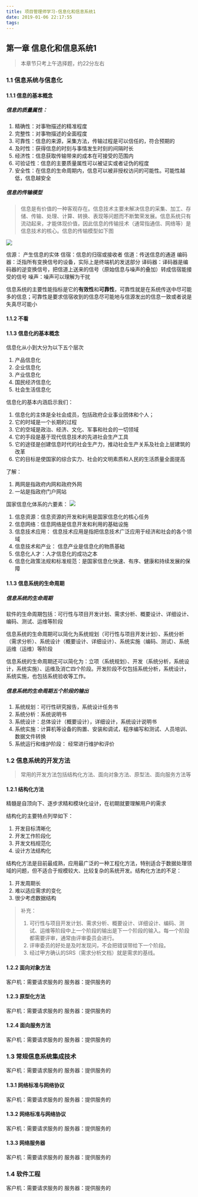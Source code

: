 ```yaml
---
title: 项目管理师学习-信息化和信息系统1
date: 2019-01-06 22:17:55
tags:
---
```


## 第一章 信息化和信息系统1
> 本章节只考上午选择题，约22分左右
### 1.1 信息系统与信息化

#### 1.1.1 信息的基本概念

##### 信息的质量属性：

1. 精确性：对事物描述的精准程度
2. 完整性：对事物描述的全面程度
3. 可靠性：信息的来源，采集方法，传输过程是可以信任的，符合预期的
4. 及时性：获得信息的时刻与事情发生时刻的间隔时长
5. 经济性：信息获取传输带来的成本在可接受的范围内
6. 可验证性：信息的主要质量属性可以被证实或者证伪的程度
7. 安全性：在信息的生命周期内，信息可以被非授权访问的可能性。可能性越低，信息越安全

##### 信息的传输模型

> 信息是有价值的一种客观存在。信息技术主要未解决信息的采集、加工、存储、传输、处理、计算、转换、表现等问题而不断繁荣发展。信息系统只有流动起来，才能体现价值，因此信息的传输技术（通常指通信、网络等）是信息技术的核心。信息的传输模型如下图

![](https://upload-images.jianshu.io/upload_images/4132208-8fa7479a893c6c4f.png?imageMogr2/auto-orient/strip%7CimageView2/2/w/1240)

信源： 产生信息的实体
信宿：信息的归宿或接收者
信道：传送信息的通道
编码器：泛指所有变换信号的设备，实际上是终端机的发送部分
译码器：译码器是编码器的逆变换信号，把信道上送来的信号（原始信息与噪声的叠加）转成信宿能接受的信号
噪声：噪声可以理解为干扰

信息系统的主要性能指标是它的**有效性**和**可靠性**，可靠性就是在系统传送中尽可能多的信息；可靠性是要求信宿收到的信息尽可能地与信源发出的信息一致或者说是失真尽可能小

#### 1.1.2 不看

#### 1.1.3 信息化的基本概念

信息化从小到大分为以下五个层次

1. 产品信息化
2. 企业信息化
3. 产业信息化
4. 国民经济信息化
5. 社会生活信息化

信息化的基本内涵启示我们：

1. 信息化的主体是全社会成员，包括政府企业事业团体和个人；
2. 它的时域是一个长期的过程
3. 它的空域是政治、经济、文化、军事和社会的一切领域
4. 它的手段是基于现代信息技术的先进社会生产工具
5. 它的途径是创建信息时代的社会生产力，推动社会生产关系及社会上层建筑的改革
6. 它的目标是使国家的综合实力、社会的文明素质和人民的生活质量全面提高

了解： 

1. 两网是指政府内网和政府外网
2. 一站是指政府门户网站


国家信息化体系的六要素：
![](https://upload-images.jianshu.io/upload_images/4132208-6ac347e1b38255b9.png?imageMogr2/auto-orient/strip%7CimageView2/2/w/1240)
1. 信息资源：信息资源的开发和利用是国家信息化的核心任务
2. 信息网络：信息网络是信息开发和利用的基础设施
3. 信息技术应用： 信息技术应用是指把信息技术广泛应用于经济和社会的各个领域
4. 信息技术和产业： 信息产业是信息化的物质基础
5. 信息化人才：人才信息化的成功之本 
6. 信息化政策法规和标准规范：是国家信息化快速、有序、健康和持续发展的保障

#### 1.1.3 信息系统的生命周期

##### 信息系统的生命周期
软件的生命周期包括：可行性与项目开发计划、需求分析、概要设计、详细设计、编码、测试、运维等阶段

信息系统的生命周期可以简化为系统规划（可行性与项目开发计划）、系统分析（需求分析）、系统设计（概要设计、详细设计）、系统实施（编码、测试）、系统运维（运维）等阶段

信息系统的生命周期还可以简化为：立项（系统规划）、开发（系统分析，系统设计，系统实施）、运维及消亡四个阶段。开发阶段不仅包括系统分析，系统设计，系统实施，也包括系统验收等工作。

##### 信息系统的生命周期五个阶段的输出

1. 系统规划：可行性研究报告，系统设计任务书
2. 系统分析：系统说明书
3. 系统设计：总体设计（概要设计），详细设计，系统设计说明书
4. 系统实施：计算机等设备的购置、安装和调试，程序编写和测试、人员培训、数据文件转换
5. 系统运行和维护阶段： 经常进行维护和评价

### 1.2 信息系统的开发方法

> 常用的开发方法包括结构化方法、面向对象方法、原型法、面向服务方法等

#### 1.2.1 结构化方法

精髓是自顶向下、逐步求精和模块化设计，在初期就要理解用户的需求

结构化的主要特点列举如下：
1. 开发目标清晰化
2. 开发工作阶段化
3. 开发文档规范化
4. 设计方法结构化

结构化方法是目前最成熟，应用最广泛的一种工程化方法，特别适合于数据处理领域的问题，但不适合于规模较大、比较复杂的系统开发。结构化方法的不足：
1. 开发周期长
2. 难以适应需求的变化
3. 很少考虑数据结构

> 补充：
> 1. 可行性与项目开发计划、需求分析、概要设计、详细设计、编码、测试、运维等阶段中上一个阶段的输出是下一个阶段的输入。每一个阶段都需要评审，通常由评审委员会进行。
> 2. 评审委员的好处是及时发现问，不会把错误带给下一个阶段。
> 3. 经过甲方确认的SRS（需求分析文档）就是需求的基线。

#### 1.2.2 面向对象方法

客户机：需要请求服务的
服务器：提供服务的

#### 1.2.3 原型化方法

客户机：需要请求服务的
服务器：提供服务的

#### 1.2.4 面向服务方法

客户机：需要请求服务的
服务器：提供服务的

### 1.3 常规信息系统集成技术

客户机：需要请求服务的
服务器：提供服务的

#### 1.3.1 网络标准与网络协议

客户机：需要请求服务的
服务器：提供服务的

#### 1.3.2 网络标准与网络协议

客户机：需要请求服务的
服务器：提供服务的

#### 1.3.3 网络服务器

客户机：需要请求服务的
服务器：提供服务的

### 1.4 软件工程

客户机：需要请求服务的
服务器：提供服务的
